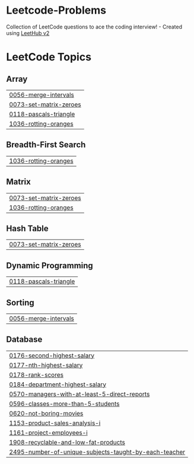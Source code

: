 # Leetcode-Problems
Collection of LeetCode questions to ace the coding interview! - Created using [LeetHub v2](https://github.com/arunbhardwaj/LeetHub-2.0)

<!---LeetCode Topics Start-->
# LeetCode Topics
## Array
|  |
| ------- |
| [0056-merge-intervals](https://github.com/SatyamGupta88/Leetcode-Problems/tree/master/0056-merge-intervals) |
| [0073-set-matrix-zeroes](https://github.com/SatyamGupta88/Leetcode-Problems/tree/master/0073-set-matrix-zeroes) |
| [0118-pascals-triangle](https://github.com/SatyamGupta88/Leetcode-Problems/tree/master/0118-pascals-triangle) |
| [1036-rotting-oranges](https://github.com/SatyamGupta88/Leetcode-Problems/tree/master/1036-rotting-oranges) |
## Breadth-First Search
|  |
| ------- |
| [1036-rotting-oranges](https://github.com/SatyamGupta88/Leetcode-Problems/tree/master/1036-rotting-oranges) |
## Matrix
|  |
| ------- |
| [0073-set-matrix-zeroes](https://github.com/SatyamGupta88/Leetcode-Problems/tree/master/0073-set-matrix-zeroes) |
| [1036-rotting-oranges](https://github.com/SatyamGupta88/Leetcode-Problems/tree/master/1036-rotting-oranges) |
## Hash Table
|  |
| ------- |
| [0073-set-matrix-zeroes](https://github.com/SatyamGupta88/Leetcode-Problems/tree/master/0073-set-matrix-zeroes) |
## Dynamic Programming
|  |
| ------- |
| [0118-pascals-triangle](https://github.com/SatyamGupta88/Leetcode-Problems/tree/master/0118-pascals-triangle) |
## Sorting
|  |
| ------- |
| [0056-merge-intervals](https://github.com/SatyamGupta88/Leetcode-Problems/tree/master/0056-merge-intervals) |
## Database
|  |
| ------- |
| [0176-second-highest-salary](https://github.com/SatyamGupta88/Leetcode-Problems/tree/master/0176-second-highest-salary) |
| [0177-nth-highest-salary](https://github.com/SatyamGupta88/Leetcode-Problems/tree/master/0177-nth-highest-salary) |
| [0178-rank-scores](https://github.com/SatyamGupta88/Leetcode-Problems/tree/master/0178-rank-scores) |
| [0184-department-highest-salary](https://github.com/SatyamGupta88/Leetcode-Problems/tree/master/0184-department-highest-salary) |
| [0570-managers-with-at-least-5-direct-reports](https://github.com/SatyamGupta88/Leetcode-Problems/tree/master/0570-managers-with-at-least-5-direct-reports) |
| [0596-classes-more-than-5-students](https://github.com/SatyamGupta88/Leetcode-Problems/tree/master/0596-classes-more-than-5-students) |
| [0620-not-boring-movies](https://github.com/SatyamGupta88/Leetcode-Problems/tree/master/0620-not-boring-movies) |
| [1153-product-sales-analysis-i](https://github.com/SatyamGupta88/Leetcode-Problems/tree/master/1153-product-sales-analysis-i) |
| [1161-project-employees-i](https://github.com/SatyamGupta88/Leetcode-Problems/tree/master/1161-project-employees-i) |
| [1908-recyclable-and-low-fat-products](https://github.com/SatyamGupta88/Leetcode-Problems/tree/master/1908-recyclable-and-low-fat-products) |
| [2495-number-of-unique-subjects-taught-by-each-teacher](https://github.com/SatyamGupta88/Leetcode-Problems/tree/master/2495-number-of-unique-subjects-taught-by-each-teacher) |
<!---LeetCode Topics End-->